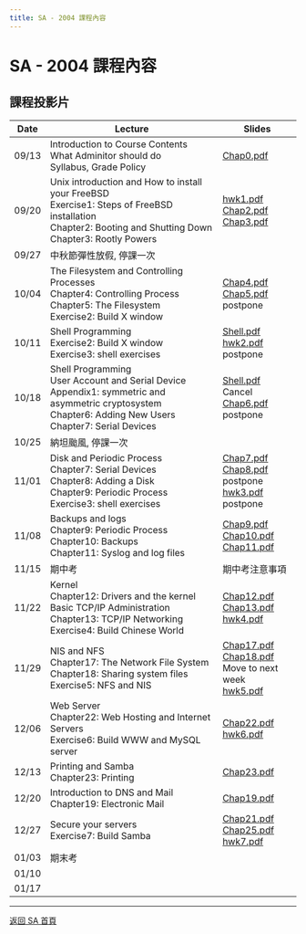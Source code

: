 ```yaml
---
title: SA - 2004 課程內容
---
```


# SA - 2004 課程內容

## 課程投影片

| Date  | Lecture                                                                                                                                                           | Slides                                                                                                              |
| ----- | ----------------------------------------------------------------------------------------------------------------------------------------------------------------- | ------------------------------------------------------------------------------------------------------------------- |
| 09/13 | Introduction to Course Contents<br>What Adminitor should do<br>Syllabus, Grade Policy                                                                             | [Chap0.pdf](/sa/2004/Chap0.pdf)                                                                                        |
| 09/20 | Unix introduction and How to install your FreeBSD<br>Exercise1: Steps of FreeBSD installation<br>Chapter2: Booting and Shutting Down<br>Chapter3: Rootly Powers   | [hwk1.pdf](/sa/2004/hwk1.pdf)<br>[Chap2.pdf](/sa/2004/Chap2.pdf)<br>[Chap3.pdf](/sa/2004/Chap3.pdf)                          |
| 09/27 | 中秋節彈性放假, 停課一次                                                                                                                                          |                                                                                                                     |
| 10/04 | The Filesystem and Controlling Processes<br>Chapter4: Controlling Process<br>Chapter5: The Filesystem<br>Exercise2: Build X window                                | [Chap4.pdf](/sa/2004/Chap4.pdf)<br>[Chap5.pdf](/sa/2004/Chap5.pdf)<br>postpone                                            |
| 10/11 | Shell Programming<br>Exercise2: Build X window<br>Exercise3: shell exercises                                                                                      | [Shell.pdf](/sa/2004/ShellProgramming.pdf)<br>[hwk2.pdf](/sa/2004/hwk2.pdf)<br>postpone                                   |
| 10/18 | Shell Programming<br>User Account and Serial Device<br>Appendix1: symmetric and asymmetric cryptosystem<br>Chapter6: Adding New Users<br>Chapter7: Serial Devices | [Shell.pdf](/sa/2004/ShellProgramming.pdf)<br>Cancel<br>[Chap6.pdf](/sa/2004/Chap6.pdf)<br>postpone                       |
| 10/25 | 納坦颱風, 停課一次                                                                                                                                                |                                                                                                                     |
| 11/01 | Disk and Periodic Process<br>Chapter7: Serial Devices<br>Chapter8: Adding a Disk<br>Chapter9: Periodic Process<br>Exercise3: shell exercises                      | [Chap7.pdf](/sa/2004/Chap7.pdf)<br>[Chap8.pdf](/sa/2004/Chap8.pdf)<br>postpone<br>[hwk3.pdf](/sa/2004/hwk3.pdf)<br>postpone  |
| 11/08 | Backups and logs<br>Chapter9: Periodic Process<br>Chapter10: Backups<br>Chapter11: Syslog and log files                                                           | [Chap9.pdf](/sa/2004/Chap9.pdf)<br>[Chap10.pdf](/sa/2004/Chap10.pdf)<br>[Chap11.pdf](/sa/2004/Chap11.pdf)                    |
| 11/15 | 期中考                                                                                                                                                            | 期中考注意事項                                                                                                      |
| 11/22 | Kernel<br>Chapter12: Drivers and the kernel<br>Basic TCP/IP Administration<br>Chapter13: TCP/IP Networking<br>Exercise4: Build Chinese World                      | [Chap12.pdf](/sa/2004/Chap12.pdf)<br>[Chap13.pdf](/sa/2004/Chap13.pdf)<br>[hwk4.pdf](/sa/2004/hwk4.pdf)                      |
| 11/29 | NIS and NFS<br>Chapter17: The Network File System<br>Chapter18: Sharing system files<br>Exercise5: NFS and NIS                                                    | [Chap17.pdf](/sa/2004/Chap17.pdf)<br>[Chap18.pdf](/sa/2004/Chap18.pdf)<br>Move to next week<br>[hwk5.pdf](/sa/2004/hwk5.pdf) |
| 12/06 | Web Server<br>Chapter22: Web Hosting and Internet Servers<br>Exercise6: Build WWW and MySQL server                                                                | [Chap22.pdf](/sa/2004/Chap22.pdf)<br>[hwk6.pdf](/sa/2004/hwk6.pdf)                                                        |
| 12/13 | Printing and Samba<br>Chapter23: Printing                                                                                                                         | [Chap23.pdf](/sa/2004/Chap23.pdf)                                                                                      |
| 12/20 | Introduction to DNS and Mail<br>Chapter19: Electronic Mail                                                                                                        | [Chap19.pdf](/sa/2004/Chap19.pdf)                                                                                      |
| 12/27 | Secure your servers<br>Exercise7: Build Samba                                                                                                                     | [Chap21.pdf](/sa/2004/Chap21.pdf)<br>[Chap25.pdf](/sa/2004/Chap25.pdf)<br>[hwk7.pdf](/sa/2004/hwk7.pdf)                      |
| 01/03 | 期末考                                                                                                                                                            |                                                                                                                     |
| 01/10 |                                                                                                                                                                   |                                                                                                                     |
| 01/17 |                                                                                                                                                                   |                                                                                                                     |

---

[返回 SA 首頁](/sa/)
